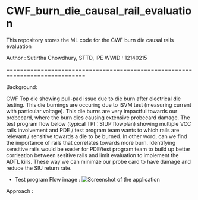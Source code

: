 # CWF_burn_die_causal_rail_evaluation
This repository stores the ML code for the CWF burn die causal rails evaluation

Author : Sutirtha Chowdhury, STTD, IPE WWID : 12140215

=============================================================================


Background:

CWF Top die showing pull-pad issue due to die burn after electrical die testing. This die burnings are occuring due to ISVM test (measuring current with particular voltage). This die burns are very impactful towards our probecard, where the burn dies causing extensive probecard damage. The test program flow below (typical TPI : SIUP flowplan) showing multiple VCC rails involvement and PDE / test program team wants to which rails are relevant / sensitive towards a die to be burned. In other word, can we find the importance of rails that correlates towards more burn. Identifying sensitive rails would be easier for PDE/test program team to build up better corrleation between sesitive rails and limit evaluation to implement the ADTL kills. These way we can minimze our probe card to have damage and reduce the SIU return rate. 

- Test program Flow image :
![Screenshot of the application](C:\Users\sutirtha\Downloads\TPI_SIUP_flow.png)

Approach :



